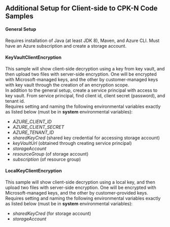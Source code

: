 ## Additional Setup for Client-side to CPK-N Code Samples

#### General Setup
Requires installation of Java (at least JDK 8), Maven, and Azure CLI. Must have an Azure subscription and 
create a storage account.

#### KeyVaultClientEncryption 
This sample will show client-side decryption using a key from key vault, and then upload two files with server-side
encryption. One will be encrypted with Microsoft-managed keys, and the other by customer-managed keys with
key vault through the creation of an encryption scope. \
In addition to the general setup, create a service principal with access to key vault. From service principal, 
find client id, client secret (password), and tenant id. \
Requires setting and naming the following environmental variables exactly as listed below 
(must be in **system** environmental variables):
  * *AZURE_CLIENT_ID*
  * *AZURE_CLIENT_SECRET*
  * *AZURE_TENANT_ID*
  * *sharedKeyCred* (shared key credential for accessing storage account)
  * *keyVaultUrl* (obtained through creating service principal)
  * *storageAccount*
  * *resourceGroup* (of storage account)
  * *subscription* (of resource group)
             
#### LocalKeyClientEncryption
This sample will show client-side decryption using a local key, and then upload two files with server-side
encryption. One will be encrypted with Microsoft-managed keys, and the other by customer-provided keys. \
Requires setting and naming the following environmental variables exactly as listed below (must be in 
**system** environmental variables):
 * *sharedKeyCred* (for storage account)
 * *storageAccount*
 
